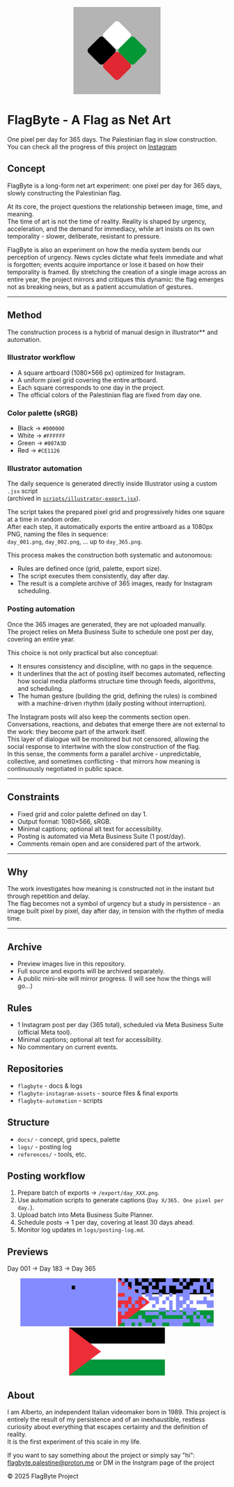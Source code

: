<p align="center">
  <img src="flagbyte_logo.png" alt="FlagByte Logo" width="200"/>
</p>

# FlagByte - A Flag as Net Art

One pixel per day for 365 days. The Palestinian flag in slow construction. You can check all the progress of this project on <a href="https://www.instagram.com/flagbyte_palestine/" target="_blank">Instagram</a>


## Concept

FlagByte is a long-form net art experiment: one pixel per day for 365 days, slowly constructing the Palestinian flag.

At its core, the project questions the relationship between image, time, and meaning.  
The time of art is not the time of reality. Reality is shaped by urgency, acceleration, and the demand for immediacy, while art insists on its own temporality - slower, deliberate, resistant to pressure.  

FlagByte is also an experiment on how the media system bends our perception of urgency. News cycles dictate what feels immediate and what is forgotten; events acquire importance or lose it based on how their temporality is framed. By stretching the creation of a single image across an entire year, the project mirrors and critiques this dynamic: the flag emerges not as breaking news, but as a patient accumulation of gestures.

---

## Method

The construction process is a hybrid of manual design in Illustrator** and automation.

### Illustrator workflow
- A square artboard (1080×566 px) optimized for Instagram.  
- A uniform pixel grid covering the entire artboard.  
- Each square corresponds to one day in the project.  
- The official colors of the Palestinian flag are fixed from day one.  

### Color palette (sRGB)
- Black → `#000000`  
- White → `#FFFFFF`  
- Green → `#007A3D`  
- Red   → `#CE1126`

### Illustrator automation
The daily sequence is generated directly inside Illustrator using a custom `.jsx` script  
(archived in [`scripts/illustrator-export.jsx`](../scripts/illustrator-export.jsx)).

The script takes the prepared pixel grid and progressively hides one square at a time in random order.  
After each step, it automatically exports the entire artboard as a 1080px PNG, naming the files in sequence:  
`day_001.png`, `day_002.png`, … up to `day_365.png`.

This process makes the construction both systematic and autonomous:  
- Rules are defined once (grid, palette, export size).  
- The script executes them consistently, day after day.  
- The result is a complete archive of 365 images, ready for Instagram scheduling.

### Posting automation
Once the 365 images are generated, they are not uploaded manually.  
The project relies on Meta Business Suite to schedule one post per day, covering an entire year.  

This choice is not only practical but also conceptual:  
- It ensures consistency and discipline, with no gaps in the sequence.  
- It underlines that the act of posting itself becomes automated, reflecting how social media platforms structure time through feeds, algorithms, and scheduling.  
- The human gesture (building the grid, defining the rules) is combined with a machine-driven rhythm (daily posting without interruption).  

The Instagram posts will also keep the comments section open.  
Conversations, reactions, and debates that emerge there are not external to the work: they become part of the artwork itself.  
This layer of dialogue will be monitored but not censored, allowing the social response to intertwine with the slow construction of the flag.  
In this sense, the comments form a parallel archive - unpredictable, collective, and sometimes conflicting - that mirrors how meaning is continuously negotiated in public space.

---

## Constraints
- Fixed grid and color palette defined on day 1.  
- Output format: 1080×566, sRGB.  
- Minimal captions; optional alt text for accessibility.  
- Posting is automated via Meta Business Suite (1 post/day).  
- Comments remain open and are considered part of the artwork.  

---

## Why
The work investigates how meaning is constructed not in the instant but through repetition and delay.  
The flag becomes not a symbol of urgency but a study in persistence - an image built pixel by pixel, day after day, in tension with the rhythm of media time.

---

## Archive
- Preview images live in this repository.  
- Full source and exports will be archived separately.  
- A public mini-site will mirror progress. (I will see how the things will go...)


## Rules
- 1 Instagram post per day (365 total), scheduled via Meta Business Suite (official Meta tool).
- Minimal captions; optional alt text for accessibility.
- No commentary on current events.

## Repositories
- `flagbyte` - docs & logs
- `flagbyte-instagram-assets` - source files & final exports
- `flagbyte-automation` - scripts

## Structure
- `docs/` - concept, grid specs, palette  
- `logs/` - posting log  
- `references/` - tools, etc.

## Posting workflow
1. Prepare batch of exports → `/export/day_XXX.png`.  
2. Use automation scripts to generate captions (`Day X/365. One pixel per day.`).  
3. Upload batch into Meta Business Suite Planner.  
4. Schedule posts → 1 per day, covering at least 30 days ahead.  
5. Monitor log updates in `logs/posting-log.md`.

## Previews

Day 001 → Day 183 → Day 365

<p align="center">
  <img src="docs/previews/day_001.png" width="220" alt="Day 001 preview">
  <img src="docs/previews/day_183.png" width="220" alt="Day 183 preview">
  <img src="docs/previews/day_365.png" width="220" alt="Day 365 preview">
</p>

## About

I am Alberto, an independent Italian videomaker born in 1989.
This project is entirely the result of my persistence and of an inexhaustible, restless curiosity about everything that escapes certainty and the definition of reality.  
It is the first experiment of this scale in my life.

If you want to say something about the project or simply say "hi": [flagbyte.palestine@proton.me](mailto:flagbyte.palestine@proton.me) or DM in the Instgram page of the project







© 2025 FlagByte Project
